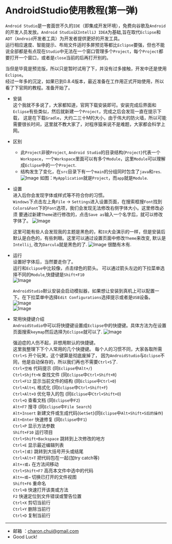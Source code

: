 ﻿AndroidStudio使用教程(第一弹)
===

`Android Studio`是一套面世不久的`IDE`（即集成开发环境），免费向谷歌及`Android`的开发人员发放。`Android Studio`以`IntelliJ IDEA`为基础,旨在取代`Eclipse`和`ADT`（`Android`开发者工具）为开发者提供更好的开发工具。              
运行相应速度、智能提示、布局文件适时多屏预览等都比`Eclipse`要强，但也不能说全部都是有点现在`Studio`中无法在一个窗口管理多个`Project`，每个`Project`都要打开一个窗口，或者是`close`当前的后再打开别的。

当但是毕竟是预览版，所以只是暂时试用了下，并没有过多接触，开发中还是使用`Eclipse`。           
经过一年多的沉淀，如果已到0.8.4版本，最近准备在工作用正式开始使用，所以看了下官网的教程。准备开始了。

- 安装                  
    这个我就不多说了，大家都知道，官网下载安装即可。安装完成后界面和`Eclipse`有些类似，然后就新建一个`Project`，完成之后会发现一直在提示下载，
	这是在下载`Gradle`，大约二三十M的大小，由于伟大的防火墙，所以可能需要很长时间，这里就不教大家了，对程序猿来说不是难题，大家都会科学上网。
	
- 区别              
    - 此`Project`非彼`Project`, `Android Studio`的目录结构(`Project`)代表一个`Workspace`，一个`Workspace`里面可以有多个`Module`，这里`Module`可以理解成`Eclipse`中的一个`Project`.
    - 结构发生了变化，在`src`目录下有一个`main`的分组同时包含了`java`和`res`.
	    ![Image](https://github.com/CharonChui/AndroidNote/blob/master/Pic/AndroidStudio_1.png?raw=true)
	    如图：`MyApplication`就是`Project`，而`app`就是`Module`.
	
- 设置           
   进入后你会发现字体或样式等不符合你的习惯。            
   `Windows`下点击左上角`File` -> `Settings`进入设置页面，在搜索框搜`Font`找到`Colors&Font`下的`Font`选项，我们会发现无法修改右侧字体大小。这里修改必须
   要通过新建`Theme`进行修改的，点击`Save as`输入一个名字后，就可以修改字体了。
   	![Image](https://github.com/CharonChui/AndroidNote/blob/master/Pic/AndroidStudio_2.png?raw=true)

	这里可能有些人会发现我的主题是黑色的，和`IO`大会演示的一样，但是安装后默认是白色的，有些刺眼。这里可以通过设置页面中修改`Theme`来改变,
	默认是`Intellij`, 改为`Darcula`就是黑色的了.
	![Image](https://github.com/CharonChui/AndroidNote/blob/master/Pic/AndroidStudio_3.png?raw=true)
	很酷有木有.
	
- 运行            
    设置好字体后，当然要走你了。             
	运行和`Eclipse`中比较像，点击绿色的箭头。 可以通过箭头左边的下拉菜单选择不同的`Module`,快捷键是`Shift+F10`                              
	![Image](https://github.com/CharonChui/AndroidNote/blob/master/Pic/AndroidStudio_4.png?raw=true)

    `AndroidStudio`默认安装会启动模拟器，如果想让安装到真机上可以配置一下。在下拉菜单中选择`Edit Configurations`选择提示或者是`USB`设备。
	![Image](https://github.com/CharonChui/AndroidNote/blob/master/Pic/AndroidStudio_5.png?raw=true)	
	![Image](https://github.com/CharonChui/AndroidNote/blob/master/Pic/AndroidStudio_6.png?raw=true)	
	
- 常用快捷键介绍            
    `AndroidStudio`中可以将快捷键设置成`Eclipse`中的快捷键。具体方法为在设置页面搜索`keymap`然后选择为`Eclipse`就可以了.
	![Image](https://github.com/CharonChui/AndroidNote/blob/master/Pic/AndroidStudio_7.png?raw=true)	
	
	强迫症的人伤不起，非想用默认的快捷键。               
	这里我整理下下个人常用的几个快捷键。 每个人的习惯不同，大家各取所需              
	`Ctrl+S`                   开个玩笑，这个键算是彻底废掉了， 因为`AndroidStudio`与`Eclipse`不同，他是自动保存的，所以我们再也不需要`Ctrl+S`了.          
	`Ctrl+空格`                代码提示                    (同`Eclipse`中`Alt+/`)         
	`Ctrl+Shjft+N`             查找文件                    (同`Eclipse`中`Ctrl+Shift+R`)              
	`Ctrl+F12`                 显示当前文件的结构          (同`Eclipse`中`Ctrl+0`)             
	`Ctrl+Alt+L`               格式化                      (同`Eclipse`中`Ctrl+Shift+F`)             
	`Ctrl+Alt+O`               优化导入的包                (同`Eclipse`中`Ctrl+Shift+O`)           
	`Ctrl+Q`                   查看文档                    (同`Eclipse`中`F2`)              
	`Alt+F7`                   搜寻                        (同`Eclipse`中`File Search`)           
	`Alt+Insert`               新建文件或生成代码(`GetSet`)(同`Eclipse`中`Alt+Shift+S后的操作`)             
	`Alt+Enter`                快速修复                    (同`Eclipse`中`F1`)           
	`Ctrl+P`                   显示方法参数                         
	`Shift+F10`                运行项目                               
	`Ctrl+Shift+Backspace`     跳转到上次修改的地方           
	`Ctrl+E`                   显示最近编辑列表             
	`Ctrl+[或]`                跳转到大括号开头或结尾            
	`Ctrl+Alt+T`               把代码包在一起(加try catch等)          
	`Alt+↑或↓`                 在方法间移动            
	`Ctrl+Shift+F7`            高亮本文件中选中的代码            
	`Alt+←或→`                 切换已打开的文件视图               
	`Shift+F6`                 重命名               
	`Ctrl+B`                   快速打开该类或方法                  
	`F2`                       快速定位到文件错误或警告位置              
	`Ctrl+X`                   剪切当前行                
	`Ctrl+Y`                   删除当前行             
	`Ctrl+D`                   复制当前行               
	 
---

- 邮箱 ：charon.chui@gmail.com  
- Good Luck! 